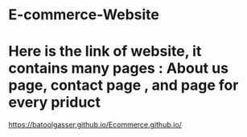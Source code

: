 # E-commerce-Website

# Here is the link of website, it contains many pages : About us page, contact page , and page for every priduct
https://batoolgasser.github.io/Ecommerce.github.io/
